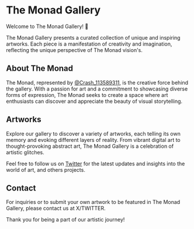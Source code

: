 # The Monad Gallery

Welcome to The Monad Gallery! 🎨

The Monad Gallery presents a curated collection of unique and inspiring artworks. Each piece is a manifestation of creativity and imagination, reflecting the unique perspective of The Monad vision's.

## About The Monad

The Monad, represented by [@Crash_113589311](https://twitter.com/Crash_113589311), is the creative force behind the gallery. With a passion for art and a commitment to showcasing diverse forms of expression, The Monad seeks to create a space where art enthusiasts can discover and appreciate the beauty of visual storytelling.

## Artworks

Explore our gallery to discover a variety of artworks, each telling its own memory and evoking different layers of reality. From vibrant digital art to thought-provoking abstract art, The Monad Gallery is a celebration of artistic glitches.

Feel free to follow us on [Twitter](https://twitter.com/Crash_113589311) for the latest updates and insights into the world of art, and others projects.

## Contact

For inquiries or to submit your own artwork to be featured in The Monad Gallery, please contact us at X/TWITTER.

Thank you for being a part of our artistic journey!

